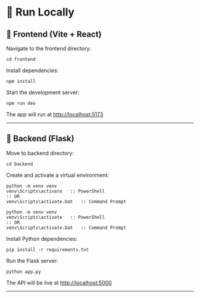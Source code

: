 <!DOCTYPE html>
<html lang="en">
<head>
  <meta charset="UTF-8" />
  <meta name="viewport" content="width=device-width, initial-scale=1.0"/>
</head>
<body>

  <h1>🚀 Run Locally</h1>

  <h2>🔧 Frontend (Vite + React)</h2>

  <p>Navigate to the frontend directory:</p>
  <pre><code>cd frontend</code></pre>

  <p>Install dependencies:</p>
  <pre><code>npm install</code></pre>

  <p>Start the development server:</p>
  <pre><code>npm run dev</code></pre>

  <p>The app will run at <a href="http://localhost:5173">http://localhost:5173</a></p>

  <hr/>

  <h2>🧪 Backend (Flask)</h2>
  <p>Move to backend directory:</p>
  <pre><code>cd backend</code></pre>

  <p>Create and activate a virtual environment:</p>
  <pre><code>python -m venv venv
venv\Scripts\activate   :: PowerShell
:: OR
venv\Scripts\activate.bat   :: Command Prompt</code></pre>

  <pre><code>python -m venv venv
venv\Scripts\activate   :: PowerShell
:: OR
venv\Scripts\activate.bat   :: Command Prompt</code></pre>

  <p>Install Python dependencies:</p>
  <pre><code>pip install -r requirements.txt</code></pre>

  <p>Run the Flask server:</p>
  <pre><code>python app.py</code></pre>

  <p>The API will be live at <a href="http://localhost:5000">http://localhost:5000</a></p>

  <hr/>

</body>
</html>
